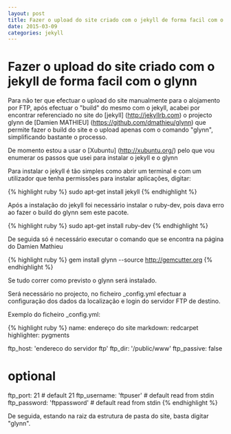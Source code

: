 ```yaml
---
layout: post
title: Fazer o upload do site criado com o jekyll de forma facil com o glynn
date: 2015-03-09
categories: jekyll
---
```

# Fazer o upload do site criado com o jekyll de forma facil com o glynn

Para não ter que efectuar o upload do site manualmente para o alojamento por FTP, após efectuar o "build" do mesmo com o jekyll, acabei por encontrar referenciado no site do [jekyll] (http://jekyllrb.com) o projecto glynn de [Damien MATHIEU] (https://github.com/dmathieu/glynn) que permite fazer o build do site e o upload apenas com o comando "glynn", simplificando bastante o processo.

De momento estou a usar o [Xubuntu] (http://xubuntu.org/) pelo que vou enumerar os passos que usei para instalar o jekyll e o glynn

Para instalar o jekyll é tão simples como abrir um terminal e com um utilizador que tenha permissões para instalar aplicações, digitar:

{% highlight ruby %}
	sudo apt-get install jekyll
{% endhighlight %}

Após a instalação do jekyll foi necessário instalar o ruby-dev, pois dava erro ao fazer o build do glynn sem este pacote.

{% highlight ruby %}
	sudo apt-get install ruby-dev
{% endhighlight %}

De seguida só é necessário executar o comando que se encontra na página do Damien Mathieu 

{% highlight ruby %}
	gem install glynn --source http://gemcutter.org
{% endhighlight %}

Se tudo correr como previsto o glynn será instalado.

Será necessário no projecto, no ficheiro _config.yml efectuar a configuração dos dados da localização e login do servidor FTP de destino.

Exemplo do ficheiro _config.yml:

{% highlight ruby %}
name: endereço do site
markdown: redcarpet
highlighter: pygments

ftp_host: 'endereco do servidor ftp'
ftp_dir: '/public/www'
ftp_passive: false

# optional
ftp_port: 21                  # default 21
ftp_username: 'ftpuser'     # default read from stdin
ftp_password: 'ftppassword' # default read from stdin
{% endhighlight %}

De seguida, estando na raiz da estrutura de pasta do site, basta digitar "glynn".

